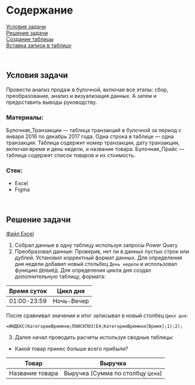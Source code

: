 # Содержание <br>
[Условия задачи](#T1) <br>
[Решение задачи](#T2) <br>
[Создание таблицы](#T3) <br>
[Вставка записи в таблицу](#T4) <br>

<br><a name="T1"></a> 
## Условия задачи
Провести анализ продаж в булочной, включая все этапы: сбор, преобразование, анализ и визуализация данных. А затем и предоставить выводы руководству.

### Материалы:
Булочная_Транзакции — таблица транзакций в булочной за период с января 2016 по декабрь 2017 года. Одна строка в таблице — одна транзакция. Таблица содержит номер транзакции, дату транзакции, включая время и день недели, и название товара.
Булочная_Прайс — таблица содержит список товаров и их стоимость.

### Стек:
- Excel
- Figma

<br><a name="T2"></a> 
## Решение задачи
[Файл Excel](https://github.com/Gotlfar/Study-projects/blob/main/01_Bakery/Булат_Мигранов_Проект_1.xlsx)
1. Собрал данные в одну таблицу используя запросы Power Query
2. Преобразовал данные: Проверив, нет ли в данных пустых строк или дублей. Установил корректный формат данных. Для определения дня недели добавил новый стольбец `День недели` и использовал функцию `ДЕНЬНЕД`. Для определения цикла дня создал дополнительную таблицу, формата:

| Время суток | Цикл дня   |
|-------------|------------|
| 01:00-23:59 | Ночь-Вечер |

После сравнивал значения и итог записывал в новый столбец `Цикл дня`:
```Excel
=ИНДЕКС(КатегорииВремени;ПОИСКПОЗ(E4;КатегорииВремени[Время];1);2);
```
3. Далее начал проводить расчеты используя сводные таблицы:
+ Какой товар принес больше всего прибыли?

| Товар | Выручка  |
|-------------|------------|
| Название товара | Выручка (Cумма по столбцу `Цена`)  |
